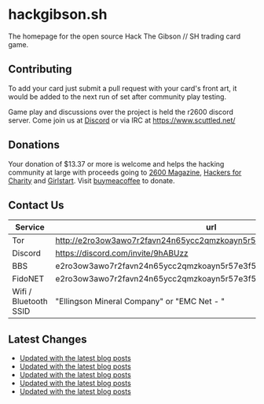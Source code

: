 # hackgibson.sh
The homepage for the open source Hack The Gibson // SH trading card game.


## Contributing

To add your card just submit a pull request with your card's front art, it would be added to the next run of set after community play testing.

Game play and discussions over the project is held the r2600 discord server. Come join us at [Discord](https://discord.com/invite/9hABUzz) or via IRC at https://www.scuttled.net/


## Donations

Your donation of $13.37 or more is welcome and helps the hacking community at large with proceeds going to [2600 Magazine](https://2600.com/), [Hackers for Charity](https://hackersforcharity.org) and [Girlstart](https://girlstart.org).  Visit [buymeacoffee](https://www.buymeacoffee.com/hackgibson.sh) to donate.


## Contact Us

Service | url
-|-
Tor | http://e2ro3ow3awo7r2favn24n65ycc2qmzkoayn5r57e3f56nvjwdcgg32ad.onion
Discord | https://discord.com/invite/9hABUzz
BBS | e2ro3ow3awo7r2favn24n65ycc2qmzkoayn5r57e3f56nvjwdcgg32ad.onion:23
FidoNET | e2ro3ow3awo7r2favn24n65ycc2qmzkoayn5r57e3f56nvjwdcgg32ad.onion:24554
Wifi / Bluetooth SSID | "Ellingson Mineral Company" or "EMC Net - <fidonet address>"

## Latest Changes
<!-- BLOG-POST-LIST:START -->
- [Updated with the latest blog posts](https://github.com/DFW2600/hackgibson.sh/commit/aef36be3ee9717221fcb2cca014785c99d2155b6)
- [Updated with the latest blog posts](https://github.com/DFW2600/hackgibson.sh/commit/6060e5dc440511aaaf545daa5cee966a59d7c5d3)
- [Updated with the latest blog posts](https://github.com/DFW2600/hackgibson.sh/commit/8037911aff79dea0cd89a7587b24a0a12eab555d)
- [Updated with the latest blog posts](https://github.com/DFW2600/hackgibson.sh/commit/b5c6b848e1c642b1b251bee37d548519c31adbe0)
- [Updated with the latest blog posts](https://github.com/DFW2600/hackgibson.sh/commit/d8e1cbd7791985a7b092b8c32c099b27d1d2467e)
<!-- BLOG-POST-LIST:END -->
